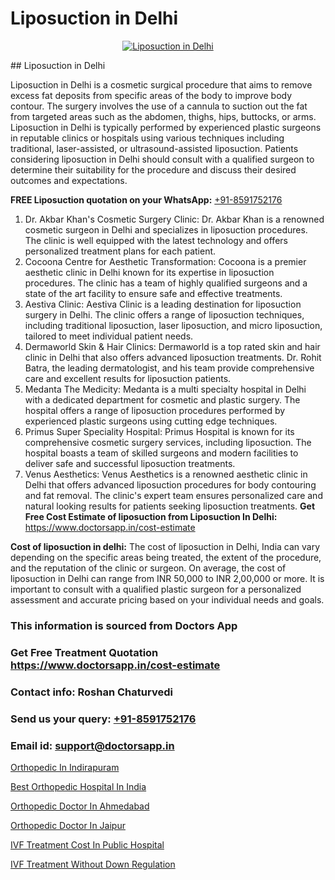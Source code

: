 # Liposuction in Delhi

<p align="center">
  <a href="null">
    <img src="null" alt="Liposuction in Delhi">
  </a>
</p>
## Liposuction in Delhi

Liposuction in Delhi is a cosmetic surgical procedure that aims to remove excess fat deposits from specific areas of the body to improve body contour. The surgery involves the use of a cannula to suction out the fat from targeted areas such as the abdomen, thighs, hips, buttocks, or arms. Liposuction in Delhi is typically performed by experienced plastic surgeons in reputable clinics or hospitals using various techniques including traditional, laser-assisted, or ultrasound-assisted liposuction. Patients considering liposuction in Delhi should consult with a qualified surgeon to determine their suitability for the procedure and discuss their desired outcomes and expectations.

**FREE Liposuction quotation on your WhatsApp:**  [+91-8591752176](https://api.whatsapp.com/send?phone=8591752176)

1) Dr. Akbar Khan's Cosmetic Surgery Clinic: Dr. Akbar Khan is a renowned cosmetic surgeon in Delhi and specializes in liposuction procedures. The clinic is well equipped with the latest technology and offers personalized treatment plans for each patient.
2) Cocoona Centre for Aesthetic Transformation: Cocoona is a premier aesthetic clinic in Delhi known for its expertise in liposuction procedures. The clinic has a team of highly qualified surgeons and a state of the art facility to ensure safe and effective treatments.
3) Aestiva Clinic: Aestiva Clinic is a leading destination for liposuction surgery in Delhi. The clinic offers a range of liposuction techniques, including traditional liposuction, laser liposuction, and micro liposuction, tailored to meet individual patient needs.
4) Dermaworld Skin & Hair Clinics: Dermaworld is a top rated skin and hair clinic in Delhi that also offers advanced liposuction treatments. Dr. Rohit Batra, the leading dermatologist, and his team provide comprehensive care and excellent results for liposuction patients.
5) Medanta   The Medicity: Medanta is a multi specialty hospital in Delhi with a dedicated department for cosmetic and plastic surgery. The hospital offers a range of liposuction procedures performed by experienced plastic surgeons using cutting edge techniques.
6) Primus Super Speciality Hospital: Primus Hospital is known for its comprehensive cosmetic surgery services, including liposuction. The hospital boasts a team of skilled surgeons and modern facilities to deliver safe and successful liposuction treatments.
7) Venus Aesthetics: Venus Aesthetics is a renowned aesthetic clinic in Delhi that offers advanced liposuction procedures for body contouring and fat removal. The clinic's expert team ensures personalized care and natural looking results for patients seeking liposuction treatments.
**Get Free Cost Estimate of liposuction from Liposuction In Delhi:** https://www.doctorsapp.in/cost-estimate

**Cost of liposuction in delhi:**
The cost of liposuction in Delhi, India can vary depending on the specific areas being treated, the extent of the procedure, and the reputation of the clinic or surgeon. On average, the cost of liposuction in Delhi can range from INR 50,000 to INR 2,00,000 or more. It is important to consult with a qualified plastic surgeon for a personalized assessment and accurate pricing based on your individual needs and goals.

### This information is sourced from Doctors App 
### Get Free Treatment Quotation https://www.doctorsapp.in/cost-estimate
### Contact info: Roshan Chaturvedi 
### Send us your query: [+91-8591752176](https://api.whatsapp.com/send?phone=8591752176) 
### Email id: support@doctorsapp.in

[Orthopedic In Indirapuram](https://www.linkedin.com/pulse/orthopedic-indirapuram-doctorsapp-rajshahi-ox0ge?trackingId=POETiyE6vzgHJBAY49aa1Q%3D%3D&lipi=urn%3Ali%3Apage%3Ad_flagship3_company_admin%3BtGKQvLKET%2FOkWlJl4W0MBA%3D%3D)

[Best Orthopedic Hospital In India](https://www.linkedin.com/pulse/best-orthopedic-hospital-india-doctorsapp-rajshahi-jagse?trackingId=GxvW72CXinmy%2Fb5wBon5BQ%3D%3D&lipi=urn%3Ali%3Apage%3Ad_flagship3_company_admin%3BtGKQvLKET%2FOkWlJl4W0MBA%3D%3D)

[Orthopedic Doctor In Ahmedabad](https://medium.com/@vimalrana22/orthopedic-doctor-in-ahmedabad-180e68c3f3f8)

[Orthopedic Doctor In Jaipur](https://medium.com/@vimalrana22/orthopedic-doctor-in-jaipur-cab5aa22cd63)

[IVF Treatment Cost In Public Hospital](https://doctors-apps.github.io/doctorsapp/ivf-treatment-cost-in-public-hospital)

[IVF Treatment Without Down Regulation](https://doctors-apps.github.io/doctorsapp/ivf-treatment-without-down-regulation)

